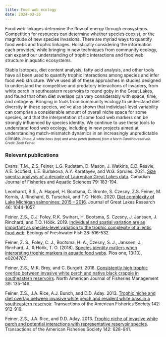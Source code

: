 ```yaml
---
title: Food web ecology
date: 2024-03-26
---
```


Food web linkages determine the flow of energy through ecosystems.  Competition for resources can determine whether species coexist, or the magnitude of new species invasions.  There are myriad ways to quantify food webs and trophic linkages.  Holistically considering the information each provides, while bringing in new techniques from community ecology, can expand our understanding of trophic interactions and food web structure in aquatic ecosystems.

<!--more-->

Stable isotopes, diet content analysis, fatty acid analysis, and other tools have all been used to quantify trophic interactions among species and infer food web structure.  We've used all of these approaches in studies designed to understand the competitive and predatory interactions of invaders, from white perch in southeastern reservoirs to round goby in the Great Lakes, and found that often diet overlaps can vary considerably with space, time, and ontogeny.  Bringing in tools from community ecology to understand diet diversity in these species, we've also shown that individual-level variability can comprise a considerable amount of overall niche space for some species, and that the interpretation of some food web markers can be strongly influenced by species identity.  We continue to use these tools to understand food web ecology, including in new projects aimed at understanding match-mismatch dynamics in an increasingly unpredictable climate.
<span style="font-size:0.75em">*Photo: A white bass (top) and white perch (bottom) from a North Carolina reservoir. Credit: Zach Feiner.*</span>

### Relevant publications
Evans, T.M., Z.S. Feiner, L.G. Rudstam, D. Mason, J. Watkins, E.D. Reavie, A.E. Scofield, L.E. Burlakova, A.Y. Karatayev, and W.G. Sprules. 2021. [Size spectra analysis of a decade of Laurentian Great Lakes data](https://cdnsciencepub.com/doi/full/10.1139/cjfas-2020-0144). Canadian Journal of Fisheries and Aquatic Sciences 79: 183-194.

Leonhardt, B.S., A. Happel, H. Bootsma, C. Bronte, S. Czesny, Z.S. Feiner, M. Kornis, J. Rinchard, B. Turschak, and T.O. Höök. 2020. [Diet complexity of Lake Michigan salmonines: 2015 – 2016](https://www.sciencedirect.com/science/article/pii/S0380133020301179). Journal of Great Lakes Research 46: 1044-1057. 

Feiner, Z.S., C.J. Foley, R.K. Swihart, H. Bootsma, S. Czesny, J. Janssen, J. Rinchard, and T.O. Höök. 2019. [Individual and spatial variation are as important as species-level variation to the trophic complexity of a lentic food web](https://onlinelibrary.wiley.com/doi/abs/10.1111/eff.12472?casa_token=78YJF-PwncQAAAAA:axBsfJyMF6cVi0ZDy-3Jj65VeDYDTNLEMyD9bO0DoKUcb9kZz2KdKl2B8ahKM3kAU34_58a_l7hW6lD2). Ecology of Freshwater Fish 28: 516-532.

Feiner, Z. S., Foley, C. J., Bootsma, H. A., Czesny, S. J., Janssen, J., Rinchard, J., & Höök, T. O. (2018). [Species identity matters when interpreting trophic markers in aquatic food webs](https://journals.plos.org/plosone/article?id=10.1371/journal.pone.0204767). Plos one, 13(10), e0204767.

Feiner, Z.S., M.K. Brey, and C. Burgett. 2018. [Consistently high trophic overlap between invasive white perch and native black crappie in southeastern reservoirs](https://afspubs.onlinelibrary.wiley.com/doi/abs/10.1002/nafm.10256?casa_token=FpEZBlSZd9cAAAAA:EKQhZNpFunSMe0azf71xXBjGM2fVvPCLB3RxZgSbyAy79lxCr_9BaaNov79MA9_CFoL9DdNk-Q237933aA). North American Journal of Fisheries Management 39: 135-149.

Feiner, Z.S., J.A. Rice, A.J. Bunch, and D.D. Aday. 2013. [Trophic niche and diet overlap between invasive white perch and resident white bass in a southeastern reservoir](https://www.tandfonline.com/doi/abs/10.1080/00028487.2013.788563). Transactions of the American Fisheries Society 142: 912-919.

Feiner, Z.S., J.A. Rice, and D.D. Aday. 2013. [Trophic niche of invasive white perch and potential interactions with representative reservoir species](https://www.tandfonline.com/doi/abs/10.1080/00028487.2013.763854). Transactions of the American Fisheries Society 142: 628-641.
